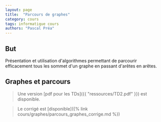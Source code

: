 ```yaml
---
layout: page
title:  "Parcours de graphes"
category: cours
tags: informatique cours 
authors: "Pascal Préa"
---
```




## But

Présentation et utilisation d'algorithmes permettant de parcourir efficacement tous les sommet d'un graphe en passant d'arêtes en arêtes.

## Graphes et parcours 


> Une version [pdf pour les TDs]({{ "ressources/TD2.pdf" }}) est disponible.

> Le corrigé est [disponible]({% link cours/graphes/parcours_graphes_corrige.md %})

